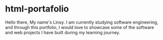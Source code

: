 # html-portafolio
Hello there, My name's Linsy. I am currently studying software engineering, and through this portfolio, I would love to showcase some of the software and web projects I have built during my learning journey.
